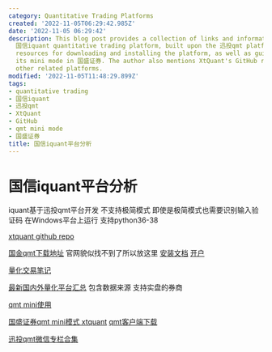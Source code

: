 ```yaml
---
category: Quantitative Trading Platforms
created: '2022-11-05T06:29:42.985Z'
date: '2022-11-05 06:29:42'
description: This blog post provides a collection of links and information about the
  国信iquant quantitative trading platform, built upon the 迅投qmt platform. It offers
  resources for downloading and installing the platform, as well as guidance on using
  its mini mode in 国盛证券. The author also mentions XtQuant's GitHub repository and
  other related platforms.
modified: '2022-11-05T11:48:29.899Z'
tags:
- quantitative trading
- 国信iquant
- 迅投qmt
- XtQuant
- GitHub
- qmt mini mode
- 国盛证券
title: 国信iquant平台分析
---
```


# 国信iquant平台分析

iquant基于迅投qmt平台开发 不支持极简模式 即使是极简模式也需要识别输入验证码 在Windows平台上运行 支持python36-38

[xtquant github repo](https://github.com/ai4trade/XtQuant)

[国金qmt下载地址](https://download.gjzq.com.cn/gjty/gjzqqmt.rar) 官网貌似找不到了所以放这里 [安装文档](https://max.book118.com/html/2022/0728/7145161103004146.shtm) [开户](http://30daydo.com/article/44339)

[量化交易笔记](https://alg-trade.com/)

[最新国内外量化平台汇总](https://alg-trade.com/2022/10/07/%E6%9C%80%E6%96%B0%E5%9B%BD%E5%86%85%E5%A4%96%E9%87%8F%E5%8C%96%E5%B9%B3%E5%8F%B0%E6%B1%87%E6%80%BB/) 包含数据来源 支持实盘的券商

[qmt mini使用](https://www.imooc.com/article/328721)

[国盛证券qmt mini模式 xtquant](http://30daydo.com/article/44496) [qmt客户端下载](https://www.gszq.com/download)

[迅投qmt微信专栏合集](https://mp.weixin.qq.com/mp/appmsgalbum?__biz=Mzg3ODcyNzc5MA==&action=getalbum&album_id=2459911668907491328&scene=173&from_msgid=2247483667&from_itemidx=1&count=3&nolastread=1#wechat_redirect)

